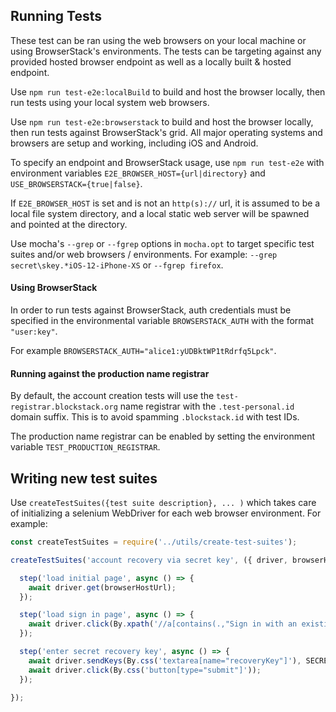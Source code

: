 ## Running Tests

These test can be ran using the web browsers on your local machine or using BrowserStack's environments. The tests can be targeting against any provided hosted browser endpoint as well as a locally built & hosted endpoint. 


Use `npm run test-e2e:localBuild` to build and host the browser locally, then run tests using your local system web browsers.

Use `npm run test-e2e:browserstack` to build and host the browser locally, then run tests against BrowserStack's grid. All major operating systems and browsers are setup and working, including iOS and Android. 

To specify an endpoint and BrowserStack usage, use `npm run test-e2e` with environment variables `E2E_BROWSER_HOST={url|directory}` and `USE_BROWSERSTACK={true|false}`. 

If `E2E_BROWSER_HOST` is set and is not an `http(s)://` url, it is assumed to be a local file system directory, and a local static web server will be spawned and pointed at the directory. 

Use mocha's `--grep` or `--fgrep` options in `mocha.opt` to target specific test suites and/or web browsers / environments. For example: `--grep secret\skey.*iOS-12-iPhone-XS` or `--fgrep firefox`.

#### Using BrowserStack

In order to run tests against BrowserStack, auth credentials must be specified in the environmental variable `BROWSERSTACK_AUTH` with the format `"user:key"`. 

For example `BROWSERSTACK_AUTH="alice1:yUDBktWP1tRdrfq5Lpck"`.


#### Running against the production name registrar

By default, the account creation tests will use the `test-registrar.blockstack.org` name registrar with the `.test-personal.id` domain suffix. This is to avoid spamming `.blockstack.id` with test IDs. 

The production name registrar can be enabled by setting the environment variable `TEST_PRODUCTION_REGISTRAR`.


## Writing new test suites

Use `createTestSuites({test suite description}, ... )` which takes care of initializing a selenium WebDriver for each web browser environment. For example:

```js
const createTestSuites = require('../utils/create-test-suites');

createTestSuites('account recovery via secret key', ({ driver, browserHostUrl }) => {

  step('load initial page', async () => {
    await driver.get(browserHostUrl);
  });

  step('load sign in page', async () => {
    await driver.click(By.xpath('//a[contains(.,"Sign in with an existing ID")]'));
  });

  step('enter secret recovery key', async () => {
    await driver.sendKeys(By.css('textarea[name="recoveryKey"]'), SECRET_RECOVERY_KEY);
    await driver.click(By.css('button[type="submit"]'));
  });

});
```